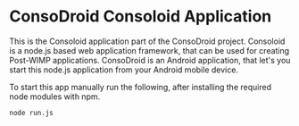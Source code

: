 ConsoDroid Consoloid Application
================================

This is the Consoloid application part of the ConsoDroid project. Consoloid is a node.js based web application framework, that can be used for creating Post-WIMP applications. ConsoDroid is an Android application, that let's you start this node.js application from your Android mobile device.

To start this app manually run the following, after installing the required node modules with npm.

```
node run.js
```
